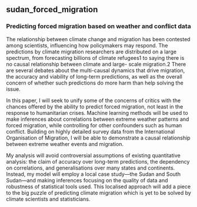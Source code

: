 ## sudan_forced_migration
### Predicting forced migration based on weather and conflict data

The relationship between climate change and migration has been contested among scientists, influencing how policymakers may respond. The predictions by climate migration researchers are distributed on a large spectrum, from forecasting billions of climate refugees1 to saying there is no causal relationship between climate and large- scale migration.2 There are several debates about the multi-causal dynamics that drive migration, the accuracy and viability of long-term predictions, as well as the overall
concern of whether such predictions do more harm than help solving the issue.

In this paper, I will seek to unify some of the concerns of critics with the chances offered by the ability to predict forced migration, not least in the response to humanitarian crises. Machine learning methods will be used to make inferences about correlations between extreme weather patterns and forced migration, while controlling for other confounders such as human conflict. Building on highly detailed survey data from the International Organisation of Migration, I will be able to demonstrate a causal relationship between extreme weather events and migration.

My analysis will avoid controversial assumptions of existing quantitative analysis: the claim of accuracy over long-term predictions, the dependency on correlations, and
generalisations over many states and continents. Instead, my model will employ a local case study—the Sudan and South Sudan—and making inferences focusing on the quality of data and robustness of statistical tools used. This localised approach will add a piece to the big puzzle of predicting climate migration which is yet to be solved by climate scientists and statisticians.

